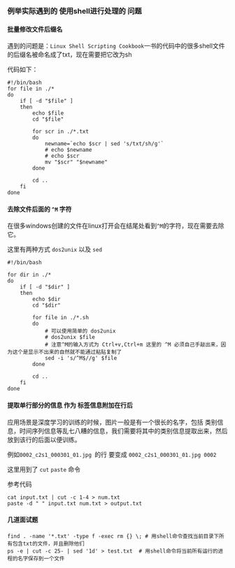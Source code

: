 ### 例举实际遇到的 使用shell进行处理的 问题

#### 批量修改文件后缀名
遇到的问题是：`Linux Shell Scripting Cookbook`一书的代码中的很多shell文件的后缀名被命名成了txt，现在需要把它改为sh

代码如下：

``` shell
#!/bin/bash
for file in ./*
do
    if [ -d "$file" ]
    then
        echo $file
        cd "$file"
        
        for scr in ./*.txt
        do
            newname=`echo $scr | sed 's/txt/sh/g'`
            # echo $newname
            # echo $scr
            mv "$scr" "$newname"
        done
                
        cd ..
    fi
done
```

#### 去除文件后面的 `^M` 字符
在很多windows创建的文件在linux打开会在结尾处看到`^M`的字符，现在需要去除它。

这里有两种方式 `dos2unix` 以及 `sed`

``` shell
#!/bin/bash

for dir in ./*
do
    if [ -d "$dir" ]
    then
        echo $dir
        cd "$dir"
        
        for file in ./*.sh
        do
            # 可以使用简单的 dos2unix
            # dos2unix $file
            # 注意^M的输入方式为 Ctrl+v,Ctrl+m 这里的 ^M 必须自己手敲出来，因为这个是显示不出来的自然就不能通过粘贴复制了
            sed -i 's/^M$//g' $file
        done
        
        cd ..
    fi
done
```

#### 提取单行部分的信息 作为 标签信息附加在行后
应用场景是深度学习的训练的时候，图片一般是有一个很长的名字，包括 类别信息，时间序列信息等乱七八糟的信息，我们需要将其中的类别信息提取出来，然后放到该行的后面以便训练。

例如`0002_c2s1_000301_01.jpg `的行 要变成 `0002_c2s1_000301_01.jpg 0002`

这里用到了 `cut` `paste` 命令

参考代码

``` shell
cat input.txt | cut -c 1-4 > num.txt
paste -d " " input.txt num.txt > output.txt
```

#### 几道面试题
```
find . -name '*.txt' -type f -exec rm {} \; # 用shell命令查找当前目录下所有包含txt的文件，并且删除他们 
ps -e | cut -c 25- | sed '1d' > test.txt  # 用shell命令将当前所有运行的进程的名字保存到一个文件
```